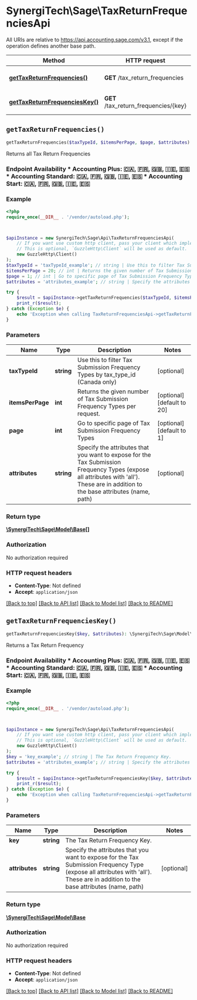 # SynergiTech\Sage\TaxReturnFrequenciesApi

All URIs are relative to https://api.accounting.sage.com/v3.1, except if the operation defines another base path.

| Method | HTTP request | Description |
| ------------- | ------------- | ------------- |
| [**getTaxReturnFrequencies()**](TaxReturnFrequenciesApi.md#getTaxReturnFrequencies) | **GET** /tax_return_frequencies | Returns all Tax Return Frequencies |
| [**getTaxReturnFrequenciesKey()**](TaxReturnFrequenciesApi.md#getTaxReturnFrequenciesKey) | **GET** /tax_return_frequencies/{key} | Returns a Tax Return Frequency |


## `getTaxReturnFrequencies()`

```php
getTaxReturnFrequencies($taxTypeId, $itemsPerPage, $page, $attributes): \SynergiTech\Sage\Model\Base[]
```

Returns all Tax Return Frequencies

### Endpoint Availability  * Accounting Plus: 🇨🇦, 🇫🇷, 🇬🇧, 🇮🇪, 🇪🇸 * Accounting Standard: 🇨🇦, 🇫🇷, 🇬🇧, 🇮🇪, 🇪🇸 * Accounting Start: 🇨🇦, 🇫🇷, 🇬🇧, 🇮🇪, 🇪🇸

### Example

```php
<?php
require_once(__DIR__ . '/vendor/autoload.php');



$apiInstance = new SynergiTech\Sage\Api\TaxReturnFrequenciesApi(
    // If you want use custom http client, pass your client which implements `GuzzleHttp\ClientInterface`.
    // This is optional, `GuzzleHttp\Client` will be used as default.
    new GuzzleHttp\Client()
);
$taxTypeId = 'taxTypeId_example'; // string | Use this to filter Tax Submission Frequency Types by tax_type_id (Canada only)
$itemsPerPage = 20; // int | Returns the given number of Tax Submission Frequency Types per request.
$page = 1; // int | Go to specific page of Tax Submission Frequency Types
$attributes = 'attributes_example'; // string | Specify the attributes that you want to expose for the Tax Submission Frequency Types (expose all attributes with 'all'). These are in addition to the base attributes (name, path)

try {
    $result = $apiInstance->getTaxReturnFrequencies($taxTypeId, $itemsPerPage, $page, $attributes);
    print_r($result);
} catch (Exception $e) {
    echo 'Exception when calling TaxReturnFrequenciesApi->getTaxReturnFrequencies: ', $e->getMessage(), PHP_EOL;
}
```

### Parameters

| Name | Type | Description  | Notes |
| ------------- | ------------- | ------------- | ------------- |
| **taxTypeId** | **string**| Use this to filter Tax Submission Frequency Types by tax_type_id (Canada only) | [optional] |
| **itemsPerPage** | **int**| Returns the given number of Tax Submission Frequency Types per request. | [optional] [default to 20] |
| **page** | **int**| Go to specific page of Tax Submission Frequency Types | [optional] [default to 1] |
| **attributes** | **string**| Specify the attributes that you want to expose for the Tax Submission Frequency Types (expose all attributes with &#39;all&#39;). These are in addition to the base attributes (name, path) | [optional] |

### Return type

[**\SynergiTech\Sage\Model\Base[]**](../Model/Base.md)

### Authorization

No authorization required

### HTTP request headers

- **Content-Type**: Not defined
- **Accept**: `application/json`

[[Back to top]](#) [[Back to API list]](../../README.md#endpoints)
[[Back to Model list]](../../README.md#models)
[[Back to README]](../../README.md)

## `getTaxReturnFrequenciesKey()`

```php
getTaxReturnFrequenciesKey($key, $attributes): \SynergiTech\Sage\Model\Base
```

Returns a Tax Return Frequency

### Endpoint Availability  * Accounting Plus: 🇨🇦, 🇫🇷, 🇬🇧, 🇮🇪, 🇪🇸 * Accounting Standard: 🇨🇦, 🇫🇷, 🇬🇧, 🇮🇪, 🇪🇸 * Accounting Start: 🇨🇦, 🇫🇷, 🇬🇧, 🇮🇪, 🇪🇸

### Example

```php
<?php
require_once(__DIR__ . '/vendor/autoload.php');



$apiInstance = new SynergiTech\Sage\Api\TaxReturnFrequenciesApi(
    // If you want use custom http client, pass your client which implements `GuzzleHttp\ClientInterface`.
    // This is optional, `GuzzleHttp\Client` will be used as default.
    new GuzzleHttp\Client()
);
$key = 'key_example'; // string | The Tax Return Frequency Key.
$attributes = 'attributes_example'; // string | Specify the attributes that you want to expose for the Tax Submission Frequency Type (expose all attributes with 'all'). These are in addition to the base attributes (name, path)

try {
    $result = $apiInstance->getTaxReturnFrequenciesKey($key, $attributes);
    print_r($result);
} catch (Exception $e) {
    echo 'Exception when calling TaxReturnFrequenciesApi->getTaxReturnFrequenciesKey: ', $e->getMessage(), PHP_EOL;
}
```

### Parameters

| Name | Type | Description  | Notes |
| ------------- | ------------- | ------------- | ------------- |
| **key** | **string**| The Tax Return Frequency Key. | |
| **attributes** | **string**| Specify the attributes that you want to expose for the Tax Submission Frequency Type (expose all attributes with &#39;all&#39;). These are in addition to the base attributes (name, path) | [optional] |

### Return type

[**\SynergiTech\Sage\Model\Base**](../Model/Base.md)

### Authorization

No authorization required

### HTTP request headers

- **Content-Type**: Not defined
- **Accept**: `application/json`

[[Back to top]](#) [[Back to API list]](../../README.md#endpoints)
[[Back to Model list]](../../README.md#models)
[[Back to README]](../../README.md)
